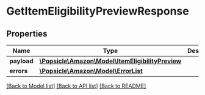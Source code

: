 # GetItemEligibilityPreviewResponse

## Properties
Name | Type | Description | Notes
------------ | ------------- | ------------- | -------------
**payload** | [**\Popsicle\Amazon\Model\ItemEligibilityPreview**](ItemEligibilityPreview.md) |  | [optional] 
**errors** | [**\Popsicle\Amazon\Model\ErrorList**](ErrorList.md) |  | [optional] 

[[Back to Model list]](../../README.md#documentation-for-models) [[Back to API list]](../../README.md#documentation-for-api-endpoints) [[Back to README]](../../README.md)

